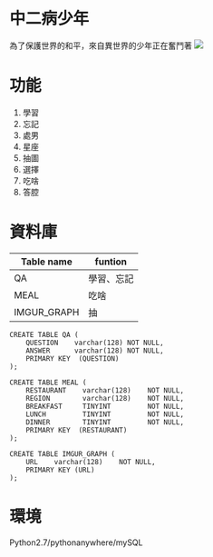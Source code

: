 # **中二病少年**

為了保護世界的和平，來自異世界的少年正在奮鬥著
![](https://i.imgur.com/KieLTrC.jpg)

# 功能

1. 學習
2. 忘記
3. 處男
4. 星座
5. 抽圖
6. 選擇
7. 吃啥
8. 答腔

# 資料庫

| Table name   | funtion     | 
| -----------  | ----------- | 
| QA           | 學習、忘記   | 
| MEAL         | 吃啥        |
| IMGUR_GRAPH  | 抽          |
```
CREATE TABLE QA (
    QUESTION    varchar(128) NOT NULL,
    ANSWER      varchar(128) NOT NULL,
    PRIMARY KEY  (QUESTION)
);
```
```
CREATE TABLE MEAL (
    RESTAURANT    varchar(128)    NOT NULL,
    REGION        varchar(128)    NOT NULL,
    BREAKFAST     TINYINT         NOT NULL,
    LUNCH         TINYINT         NOT NULL,
    DINNER        TINYINT         NOT NULL,
    PRIMARY KEY  (RESTAURANT)
);
```
```
CREATE TABLE IMGUR_GRAPH (
    URL    varchar(128)    NOT NULL,
    PRIMARY KEY (URL)
);

```

# 環境

Python2.7/pythonanywhere/mySQL
